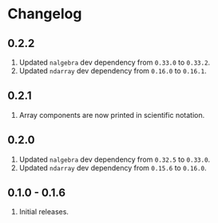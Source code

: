 # Changelog

## 0.2.2

1. Updated `nalgebra` dev dependency from `0.33.0` to `0.33.2`.
1. Updated `ndarray` dev dependency from `0.16.0` to `0.16.1`.

## 0.2.1

1. Array components are now printed in scientific notation.

## 0.2.0

1. Updated `nalgebra` dev dependency from `0.32.5` to `0.33.0`.
1. Updated `ndarray` dev dependency from `0.15.6` to `0.16.0`.

## 0.1.0 - 0.1.6

1. Initial releases.